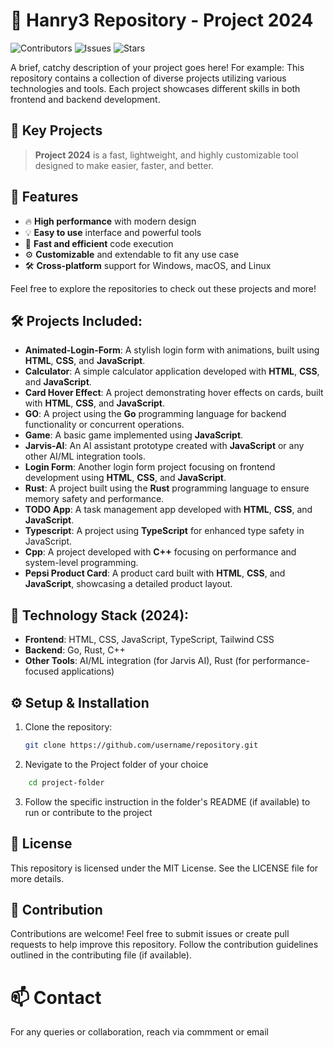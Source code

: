 # 🚀 Hanry3 Repository - Project 2024
![Contributors](https://img.shields.io/github/contributors/Hanry3/projects)
![Issues](https://img.shields.io/github/issues/Hanry3/projects)
![Stars](https://img.shields.io/github/stars/Hanry3/projects?style=social)

A brief, catchy description of your project goes here! For example:
This repository contains a collection of diverse projects utilizing various technologies and tools. Each project showcases different skills in both frontend and backend development.

## 🔑 Key Projects
> **Project 2024** is a fast, lightweight, and highly customizable tool designed to make  easier, faster, and better.

## 💪 Features

- 🔥 **High performance** with modern design
- 💡 **Easy to use** interface and powerful tools
- 🚀 **Fast and efficient** code execution
- ⚙️ **Customizable** and extendable to fit any use case
- 🛠️ **Cross-platform** support for Windows, macOS, and Linux

Feel free to explore the repositories to check out these projects and more!

## 🛠️ Projects Included:
- **Animated-Login-Form**: A stylish login form with animations, built using **HTML**, **CSS**, and **JavaScript**.
- **Calculator**: A simple calculator application developed with **HTML**, **CSS**, and **JavaScript**.
- **Card Hover Effect**: A project demonstrating hover effects on cards, built with **HTML**, **CSS**, and **JavaScript**.
- **GO**: A project using the **Go** programming language for backend functionality or concurrent operations.
- **Game**: A basic game implemented using **JavaScript**.
- **Jarvis-AI**: An AI assistant prototype created with **JavaScript** or any other AI/ML integration tools.
- **Login Form**: Another login form project focusing on frontend development using **HTML**, **CSS**, and **JavaScript**.
- **Rust**: A project built using the **Rust** programming language to ensure memory safety and performance.
- **TODO App**: A task management app developed with **HTML**, **CSS**, and **JavaScript**.
- **Typescript**: A project using **TypeScript** for enhanced type safety in JavaScript.
- **Cpp**: A project developed with **C++** focusing on performance and system-level programming.
- **Pepsi Product Card**: A product card built with **HTML**, **CSS**, and **JavaScript**, showcasing a detailed product layout.

## 🚀 Technology Stack (2024):
- **Frontend**: HTML, CSS, JavaScript, TypeScript, Tailwind CSS
- **Backend**: Go, Rust, C++
- **Other Tools**: AI/ML integration (for Jarvis AI), Rust (for performance-focused applications)

## ⚙️ Setup & Installation
1. Clone the repository:
   ```bash
   git clone https://github.com/username/repository.git
   ```
2. Nevigate to the Project folder of your choice
```bash
    cd project-folder
   ```
3. Follow the specific instruction in the folder's README (if available) to run or contribute to the project

## 📄 License
This repository is licensed under the MIT License. See the LICENSE file for more details.

## 🤝 Contribution
Contributions are welcome! Feel free to submit issues or create pull requests to help improve this repository. Follow the contribution guidelines outlined in the contributing file (if available).

# 📫 Contact #
For any queries or collaboration, reach via commment or email

